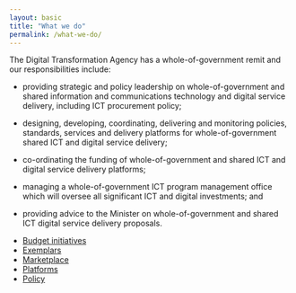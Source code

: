 ```yaml
---
layout: basic
title: "What we do"
permalink: /what-we-do/
---
```


The Digital Transformation Agency has a whole-of-government remit and our responsibilities include:   

- providing strategic and policy leadership on whole-of-government and shared information and communications technology and digital service delivery, including ICT procurement policy;

- designing, developing, coordinating, delivering and monitoring policies, standards, services and delivery platforms for whole-of-government shared ICT and digital service delivery;

- co-ordinating the funding of whole-of-government and shared ICT and digital service delivery platforms;

- managing a whole-of-government ICT program management office which will oversee all significant ICT and digital investments; and

- providing advice to the Minister on whole-of-government and shared ICT digital service delivery proposals.


<ul class="list-small">

  <li>
    <a href="/what-we-do/budget/">Budget initiatives</a>
  </li>
  <li>
    <a href="/what-we-do/exemplars/">Exemplars</a>
  </li>
  <li>
    <a href="/what-we-do/marketplace/">Marketplace</a>
  </li>
  <li>
    <a href="/what-we-do/platforms/">Platforms</a>
  </li>
  <li>
    <a href="/what-we-do/policy/">Policy</a>
  </li>  

</ul>



